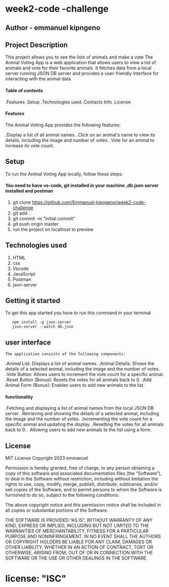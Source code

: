 # week2-code -challenge

## Author - emmanuel kipngeno

## Project Description 
  This project allows you to see the lists of animals and make a vote
The Animal Voting App is a web application that allows users to view a list of animals and vote for their favorite animals. It fetches data from a local server running JSON DB server and provides a user-friendly interface for interacting with the animal data
#### Table of contents
.Features
.Setup
.Technologies used
.Contacts Info
.License
#### Features
The Animal Voting App provides the following features:

.Display a list of all animal names.
.Click on an animal's name to view its details, including the image and number of votes.
.Vote for an animal to increase its vote count.


## Setup
To run the Animal Voting App locally, follow these steps:
#### You need to have vs-code, git installed in your machine ,db.json server installed and postman

1. git clone https://github.com/Emmanuel-kipngeno/week2-code-challenge
2. git add .
3. git commit -m "initial commit"
4. git push origin master
5. run the project on localhost to preview

## Technologies used

1. HTML
2. css
3. Vscode
4. JavaScript
5. Postman
6. json-server

## Getting it started
To get this app started you have to run this command in your terminal



       npm install -g json-server
       json-server --watch db.json
  ## user interface

    The application consists of the following components:

.Animal List: Displays a list of animal names.
.Animal Details: Shows the details of a selected animal, including the image and the number of votes.
.Vote Button: Allows users to increment the vote count for a specific animal.
.Reset Button (Bonus): Resets the votes for all animals back to 0.
.Add Animal Form (Bonus): Enables users to add new animals to the list.
#### functionality

.Fetching and displaying a list of animal names from the local JSON DB server.
.Retrieving and showing the details of a selected animal, including the image and the number of votes.
.Incrementing the vote count for a specific animal and updating the display.
.Resetting the votes for all animals back to 0.
. Allowing users to add new animals to the list using a form.

## License
MIT License
Copyright 2023 emmanuel

Permission is hereby granted, free of charge, to any person obtaining a copy of this software and associated documentation files (the “Software”), to deal in the Software without restriction, including without limitation the rights to use, copy, modify, merge, publish, distribute, sublicense, and/or sell copies of the Software, and to permit persons to whom the Software is furnished to do so, subject to the following conditions:

The above copyright notice and this permission notice shall be included in all copies or substantial portions of the Software.

THE SOFTWARE IS PROVIDED “AS IS”, WITHOUT WARRANTY OF ANY KIND, EXPRESS OR IMPLIED, INCLUDING BUT NOT LIMITED TO THE WARRANTIES OF MERCHANTABILITY, FITNESS FOR A PARTICULAR PURPOSE AND NONINFRINGEMENT. IN NO EVENT SHALL THE AUTHORS OR COPYRIGHT HOLDERS BE LIABLE FOR ANY CLAIM, DAMAGES OR OTHER LIABILITY, WHETHER IN AN ACTION OF CONTRACT, TORT OR OTHERWISE, ARISING FROM, OUT OF OR IN CONNECTION WITH THE SOFTWARE OR THE USE OR OTHER DEALINGS IN THE SOFTWARE.
 # license: "ISC"


